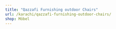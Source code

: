 ```yaml
---
title: "Qazzafi Furnishing outdoor Chairs"
url: /karachi/qazzafi-furnishing-outdoor-chairs/
shop: Möbel
---
```


